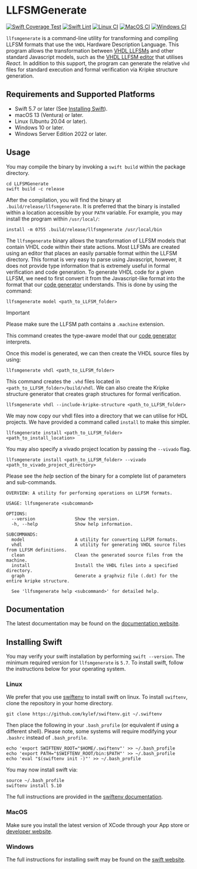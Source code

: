 # LLFSMGenerate
[![Swift Coverage Test](https://github.com/CPSLabGU/LLFSMGenerate/actions/workflows/cov.yml/badge.svg)](https://github.com/CPSLabGU/LLFSMGenerate/actions/workflows/cov.yml)
[![Swift Lint](https://github.com/CPSLabGU/LLFSMGenerate/actions/workflows/swiftlint.yml/badge.svg)](https://github.com/CPSLabGU/LLFSMGenerate/actions/workflows/swiftlint.yml)
[![Linux CI](https://github.com/CPSLabGU/LLFSMGenerate/actions/workflows/ci-linux.yml/badge.svg)](https://github.com/CPSLabGU/LLFSMGenerate/actions/workflows/ci-linux.yml)
[![MacOS CI](https://github.com/CPSLabGU/LLFSMGenerate/actions/workflows/ci-macOS.yml/badge.svg)](https://github.com/CPSLabGU/LLFSMGenerate/actions/workflows/ci-macOS.yml)
[![Windows CI](https://github.com/CPSLabGU/LLFSMGenerate/actions/workflows/ci-windows.yml/badge.svg)](https://github.com/CPSLabGU/LLFSMGenerate/actions/workflows/ci-windows.yml)

`llfsmgenerate` is a command-line utility for transforming and compiling LLFSM formats that use the `VHDL`
Hardware Description Language.
This program allows the transformation between [VHDL LLFSMs](https://github.com/mipalgu/VHDLMachines) and
other standard Javascript models, such as the [VHDL LLFSM editor](https://github.com/CPSLabGU/editor) that utilises *React*.
In addition to this support, the program can generate the relative `vhd` files for standard execution and
formal verification via Kripke structure generation.

## Requirements and Supported Platforms

- Swift 5.7 or later (See [Installing Swift](#installing-swift)).
- macOS 13 (Ventura) or later.
- Linux (Ubuntu 20.04 or later).
- Windows 10 or later.
- Windows Server Edition 2022 or later.

## Usage
You may compile the binary by invoking a `swift build` within the package directory.

```shell
cd LLFSMGenerate
swift build -c release
```

After the compilation, you will find the binary at `.build/release/llfsmgenerate`. It is preferred that the
binary is installed within a location accessible by your `PATH` variable. For example, you may install the
program within `/usr/local/`:
```shell
install -m 0755 .build/release/llfsmgenerate /usr/local/bin
```

The `llfsmgenerate` binary allows the transformation of LLFSM models that contain VHDL code within their
state actions. Most LLFSMs are created using an editor that places an easily parsable format within the
LLFSM directory. This format is very easy to parse using Javascript, however, it does not provide type
information that is extremely useful in formal verification and code generation. To generate VHDL code for a
given LLFSM, we need to first convert it from the Javascript-like format into the format that our
[code generator](https://github.com/mipalgu/VHDLMachines) understands. This is done by using the command:

```shell
llfsmgenerate model <path_to_LLFSM_folder>
```

> [!IMPORTANT]
> Please make sure the LLFSM path contains a `.machine` extension.

This command creates the type-aware model that our
[code generator](https://github.com/mipalgu/VHDLMachines) interprets.

Once this model is generated, we can then create the VHDL source files by using:

```shell
llfsmgenerate vhdl <path_to_LLFSM_folder>
```

This command creates the `.vhd` files located in `<path_to_LLFSM_folder>/build/vhdl`. We can also create
the Kripke structure generator that creates graph structures for formal verification.

```shell
llfsmgenerate vhdl --include-kripke-structure <path_to_LLFSM_folder>
```

We may now copy our vhdl files into a directory that we can utilise for HDL projects. We have provided
a command called `install` to make this simpler.

```shell
llfsmgenerate install <path_to_LLFSM_folder> <path_to_install_location>
```

You may also specify a vivado project location by passing the `--vivado` flag.

```shell
llfsmgenerate install <path_to_LLFSM_folder> --vivado <path_to_vivado_project_directory>
```

Please see the *help* section of the binary for a complete list of parameters and sub-commands.
```shell
OVERVIEW: A utility for performing operations on LLFSM formats.

USAGE: llfsmgenerate <subcommand>

OPTIONS:
  --version               Show the version.
  -h, --help              Show help information.

SUBCOMMANDS:
  model                   A utility for converting LLFSM formats.
  vhdl                    A utility for generating VHDL source files from LLFSM definitions.
  clean                   Clean the generated source files from the machine.
  install                 Install the VHDL files into a specified directory.
  graph                   Generate a graphviz file (.dot) for the entire kripke structure.

  See 'llfsmgenerate help <subcommand>' for detailed help.
```

## Documentation

The latest documentation may be found on the
[documentation website](https://cpslabgu.github.io/LLFSMGenerate/).

## Installing Swift

You may verify your swift installation by performing `swift --version`. The minimum required version for
`llfsmgenerate` is `5.7`. To install swift, follow the instructions below for your operating system.

### Linux

We prefer that you use [swiftenv](https://github.com/kylef/swiftenv) to install swift on linux. To install
`swiftenv`, clone the repository in your home directory.

```shell
git clone https://github.com/kylef/swiftenv.git ~/.swiftenv
```

Then place the following in your `.bash_profile` (or equivalent if using a different shell). Please note,
some systems will require modifying your `.bashrc` instead of `.bash_profile`.

```shell
echo 'export SWIFTENV_ROOT="$HOME/.swiftenv"' >> ~/.bash_profile
echo 'export PATH="$SWIFTENV_ROOT/bin:$PATH"' >> ~/.bash_profile
echo 'eval "$(swiftenv init -)"' >> ~/.bash_profile
```

You may now install swift via:

```shell
source ~/.bash_profile
swiftenv install 5.10
```

The full instructions are provided in the
[swiftenv documentation](https://swiftenv.fuller.li/en/latest/installation.html).

### MacOS

Make sure you install the latest version of XCode through your App store or
[developer website](https://developer.apple.com/xcode/).

### Windows

The full instructions for installing swift may be found on the [swift website](https://www.swift.org/install/windows/).
